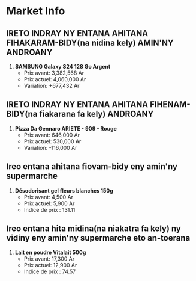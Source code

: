 # Market Info

## IRETO INDRAY NY ENTANA AHITANA FIHAKARAM-BIDY(na nidina kely) AMIN'NY ANDROANY

1. **SAMSUNG Galaxy S24 128 Go Argent**
   - Prix avant: 3,382,568 Ar
   - Prix actuel: 4,060,000 Ar
   - Variation: +677,432 Ar

## IRETO INDRAY NY ENTANA AHITANA FIHENAM-BIDY(na fiakarana fa kely) ANDROANY

1. **Pizza Da Gennaro ARIETE - 909 - Rouge**
   - Prix avant: 646,000 Ar
   - Prix actuel: 530,000 Ar
   - Variation: -116,000 Ar

## Ireo entana ahitana fiovam-bidy eny amin'ny supermarche

1. **Désodorisant gel fleurs blanches 150g**
   - Prix avant: 4,500 Ar
   - Prix actuel: 5,900 Ar
   - Indice de prix : 131.11

## Ireo entana hita midina(na niakatra fa kely) ny vidiny eny amin'ny supermarche eto an-toerana

1. **Lait en poudre Vitalait 500g**
   - Prix avant: 17,300 Ar
   - Prix actuel: 12,900 Ar
   - Indice de prix : 74.57

